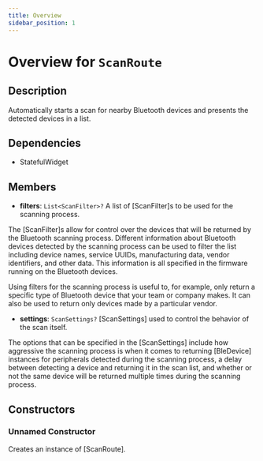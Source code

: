 ```yaml
---
title: Overview
sidebar_position: 1
---
```


# Overview for `ScanRoute`

## Description

Automatically starts a scan for nearby Bluetooth devices and presents the detected devices in a list.

## Dependencies

- StatefulWidget

## Members

- **filters**: `List<ScanFilter>?`
  A list of [ScanFilter]s to be used for the scanning process.

 The [ScanFilter]s allow for control over the devices that will be returned by the Bluetooth scanning process.
 Different information about Bluetooth devices detected by the scanning process can be used to filter the list
 including device names, service UUIDs, manufacturing data, vendor identifiers, and other data. This information
 is all specified in the firmware running on the Bluetooth devices.

 Using filters for the scanning process is useful to, for example, only return a specific type of Bluetooth device
 that your team or company makes. It can also be used to return only devices made by a particular vendor.

- **settings**: `ScanSettings?`
  [ScanSettings] used to control the behavior of the scan itself.

 The options that can be specified in the [ScanSettings] include how aggressive the scanning process is when it
 comes to returning [BleDevice] instances for peripherals detected during the scanning process, a delay between
 detecting a device and returning it in the scan list, and whether or not the same device will be returned
 multiple times during the scanning process.

## Constructors

### Unnamed Constructor
Creates an instance of [ScanRoute].

